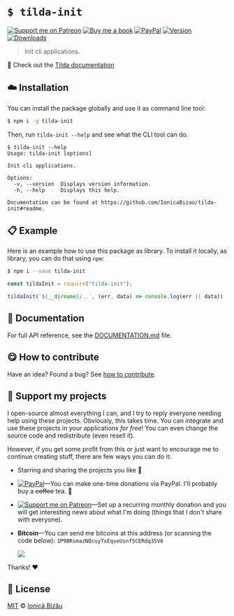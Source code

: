 
# `$ tilda-init`

 [![Support me on Patreon][badge_patreon]][patreon] [![Buy me a book][badge_amazon]][amazon] [![PayPal][badge_paypal_donate]][paypal-donations] [![Version](https://img.shields.io/npm/v/tilda-init.svg)](https://www.npmjs.com/package/tilda-init) [![Downloads](https://img.shields.io/npm/dt/tilda-init.svg)](https://www.npmjs.com/package/tilda-init)

> Init cli applications.

:memo: Check out the [Tilda documentation](https://github.com/IonicaBizau/tilda)

## :cloud: Installation

You can install the package globally and use it as command line tool:


```sh
$ npm i -g tilda-init
```


Then, run `tilda-init --help` and see what the CLI tool can do.


```
$ tilda-init --help
Usage: tilda-init [options]

Init cli applications.

Options:
  -v, --version  Displays version information.
  -h, --help     Displays this help.

Documentation can be found at https://github.com/IonicaBizau/tilda-init#readme.
```

## :clipboard: Example


Here is an example how to use this package as library. To install it locally, as library, you can do that using `npm`:

```sh
$ npm i --save tilda-init
```



```js
const tildaInit = require("tilda-init");

tildaInit(`${__dirname}/..`, (err, data) => console.log(err || data))
```

## :memo: Documentation

For full API reference, see the [DOCUMENTATION.md][docs] file.

## :yum: How to contribute
Have an idea? Found a bug? See [how to contribute][contributing].


## :sparkling_heart: Support my projects

I open-source almost everything I can, and I try to reply everyone needing help using these projects. Obviously,
this takes time. You can integrate and use these projects in your applications *for free*! You can even change the source code and redistribute (even resell it).

However, if you get some profit from this or just want to encourage me to continue creating stuff, there are few ways you can do it:

 - Starring and sharing the projects you like :rocket:
 - [![PayPal][badge_paypal]][paypal-donations]—You can make one-time donations via PayPal. I'll probably buy a ~~coffee~~ tea. :tea:
 - [![Support me on Patreon][badge_patreon]][patreon]—Set up a recurring monthly donation and you will get interesting news about what I'm doing (things that I don't share with everyone).
 - **Bitcoin**—You can send me bitcoins at this address (or scanning the code below): `1P9BRsmazNQcuyTxEqveUsnf5CERdq35V6`

    ![](https://i.imgur.com/z6OQI95.png)

Thanks! :heart:



## :scroll: License

[MIT][license] © [Ionică Bizău][website]

[badge_patreon]: http://ionicabizau.github.io/badges/patreon.svg
[badge_amazon]: http://ionicabizau.github.io/badges/amazon.svg
[badge_paypal]: http://ionicabizau.github.io/badges/paypal.svg
[badge_paypal_donate]: http://ionicabizau.github.io/badges/paypal_donate.svg
[patreon]: https://www.patreon.com/ionicabizau
[amazon]: http://amzn.eu/hRo9sIZ
[paypal-donations]: https://www.paypal.com/cgi-bin/webscr?cmd=_s-xclick&hosted_button_id=RVXDDLKKLQRJW
[donate-now]: http://i.imgur.com/6cMbHOC.png

[license]: http://showalicense.com/?fullname=Ionic%C4%83%20Biz%C4%83u%20%3Cbizauionica%40gmail.com%3E%20(https%3A%2F%2Fionicabizau.net)&year=2016#license-mit
[website]: https://ionicabizau.net
[contributing]: /CONTRIBUTING.md
[docs]: /DOCUMENTATION.md
